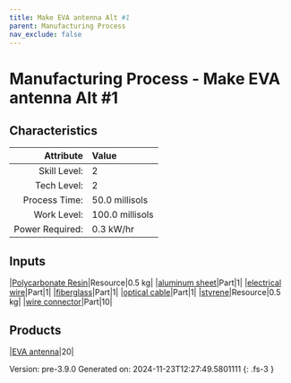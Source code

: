 ```yaml
---
title: Make EVA antenna Alt #1
parent: Manufacturing Process
nav_exclude: false
---
```

# Manufacturing Process - Make EVA antenna Alt #1


## Characteristics

| Attribute      | Value |
|--------:|:------|
|Skill Level:|2|
|Tech Level:|2|
|Process Time:|50.0 millisols|
|Work Level:|100.0 millisols|
|Power Required:|0.3 kW/hr|

## Inputs

|[Polycarbonate Resin](../resource/polycarbonate-resin.html)|Resource|0.5 kg|
|[aluminum sheet](../part/aluminum-sheet.html)|Part|1|
|[electrical wire](../part/electrical-wire.html)|Part|1|
|[fiberglass](../part/fiberglass.html)|Part|1|
|[optical cable](../part/optical-cable.html)|Part|1|
|[styrene](../resource/styrene.html)|Resource|0.5 kg|
|[wire connector](../part/wire-connector.html)|Part|10|

## Products

|[EVA antenna](../part/eva-antenna.html)|20|


Version: pre-3.9.0 Generated on: 2024-11-23T12:27:49.5801111
{: .fs-3 }

